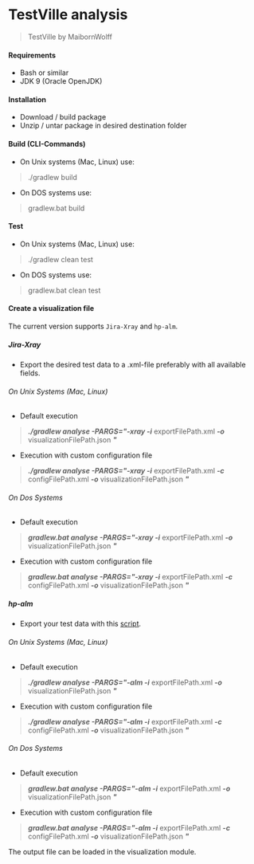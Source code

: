 # TestVille analysis

> TestVille by MaibornWolff

#### Requirements
* Bash or similar
* JDK 9 (Oracle OpenJDK)

#### Installation 
* Download / build package
* Unzip / untar package in desired destination folder

#### Build (CLI-Commands)
* On Unix systems (Mac, Linux) use:
> ./gradlew build

* On DOS systems use:
> gradlew.bat build

#### Test
* On Unix systems (Mac, Linux) use:
> ./gradlew clean test

* On DOS systems use:
> gradlew.bat clean test

#### Create a visualization file
The current version supports `Jira-Xray` and `hp-alm`.

##### Jira-Xray
* Export the desired test data to a .xml-file preferably with all available fields.

###### On Unix Systems (Mac, Linux)
* Default execution
> ***./gradlew analyse -PARGS="-xray -i*** exportFilePath.xml ***-o*** visualizationFilePath.json ***"***
* Execution with custom configuration file
> ***./gradlew analyse -PARGS="-xray -i*** exportFilePath.xml ***-c*** configFilePath.xml ***-o*** visualizationFilePath.json ***"***

###### On Dos Systems
* Default execution
> ***gradlew.bat analyse -PARGS="-xray -i*** exportFilePath.xml ***-o*** visualizationFilePath.json ***"***
* Execution with custom configuration file
> ***gradlew.bat analyse -PARGS="-xray -i*** exportFilePath.xml ***-c*** configFilePath.xml ***-o*** visualizationFilePath.json ***"***


##### hp-alm
* Export your test data with this [script](./../exportScripts/exportHpAlm_v02.sql).
###### On Unix Systems (Mac, Linux)
* Default execution
> ***./gradlew analyse -PARGS="-alm -i*** exportFilePath.xml ***-o*** visualizationFilePath.json ***"***
* Execution with custom configuration file
> ***./gradlew analyse -PARGS="-alm -i*** exportFilePath.xml ***-c*** configFilePath.xml ***-o*** visualizationFilePath.json ***"***

###### On Dos Systems
* Default execution
> ***gradlew.bat analyse -PARGS="-alm -i*** exportFilePath.xml ***-o*** visualizationFilePath.json ***"***
* Execution with custom configuration file
> ***gradlew.bat analyse -PARGS="-alm -i*** exportFilePath.xml ***-c*** configFilePath.xml ***-o*** visualizationFilePath.json ***"***


The output file can be loaded in the visualization module.
